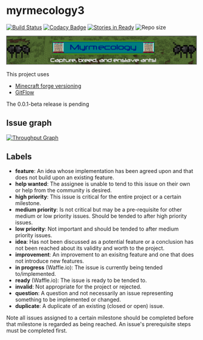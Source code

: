 # myrmecology3
[![Build Status](https://travis-ci.org/SamTebbs33/myrmecology3.svg?branch=master)](https://travis-ci.org/SamTebbs33/myrmecology3)
[![Codacy Badge](https://api.codacy.com/project/badge/Grade/1929f170c1d1412eb34555f03ff19639)](https://www.codacy.com/app/samuel-tebbs/myrmecology3?utm_source=github.com&amp;utm_medium=referral&amp;utm_content=SamTebbs33/myrmecology3&amp;utm_campaign=Badge_Grade)
[![Stories in Ready](https://badge.waffle.io/SamTebbs33/myrmecology3.png?label=ready&title=Ready)](https://waffle.io/SamTebbs33/myrmecology3)
![Repo size](https://reposs.herokuapp.com/?path=SamTebbs33/myrmecology3)

![Banner](img/banner.png)

This project uses
* [Minecraft forge versioning](https://mcforge.readthedocs.io/en/latest/conventions/versioning/)
* [GitFlow](https://www.atlassian.com/git/tutorials/comparing-workflows/gitflow-workflow)

The 0.0.1-beta release is pending

## Issue graph

[![Throughput Graph](https://graphs.waffle.io/SamTebbs33/myrmecology3/throughput.svg)](https://waffle.io/SamTebbs33/myrmecology3/metrics/throughput)

## Labels
* **feature**: An idea whose implementation has been agreed upon and that does not build upon an existing feature.
* **help wanted**: The assignee is unable to tend to this issue on their own or help from the community is desired.
* **high priority**: This issue is critical for the entire project or a certain milestone.
* **medium priority**: Is not critical but may be a pre-requisite for other medium or low priority issues. Should be tended to after high priority issues.
* **low priority**: Not important and should be tended to after medium priority issues.
* **idea**: Has not been discussed as a potential feature or a conclusion has not been reached about its validity and worth to the project.
* **improvement**: An improvement to an exisitng feature and one that does not introduce new features.
* **in progress** (Waffle.io): The issue is currently being tended to/implemented.
* **ready** (Waffle.io): The issue is ready to be tended to.
* **invalid**: Not appropriate for the project or rejected.
* **question**: A question and not necessarily an issue representing something to be implemented or changed.
* **duplicate**: A duplicate of an existing (closed or open) issue.

Note all issues assigned to a certain milestone should be completed before that milestone is regarded as being reached.
An issue's prerequisite steps must be completed first.
